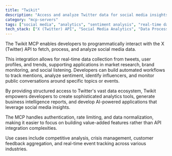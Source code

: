 ```yaml
---
title: "Twikit"
description: "Access and analyze Twitter data for social media insights, sentiment analysis, and trend monitoring."
category: "mcp-servers"
tags: ["social media", "analytics", "sentiment analysis", "real-time data", "market research", "brand monitoring"]
tech_stack: ["X (Twitter) API", "Social Media Analytics", "Data Processing", "Sentiment Analysis", "Real-time Monitoring", "AI-powered applications"]
---
```


The Twikit MCP enables developers to programmatically interact with the X (Twitter) API to fetch, process, and analyze social media data. 

This integration allows for real-time data collection from tweets, user profiles, and trends, supporting applications in market research, brand monitoring, and social listening. Developers can build automated workflows to track mentions, analyze sentiment, identify influencers, and monitor public conversations around specific topics or events.

By providing structured access to Twitter's vast data ecosystem, Twikit empowers developers to create sophisticated analytics tools, generate business intelligence reports, and develop AI-powered applications that leverage social media insights. 

The MCP handles authentication, rate limiting, and data normalization, making it easier to focus on building value-added features rather than API integration complexities. 

Use cases include competitive analysis, crisis management, customer feedback aggregation, and real-time event tracking across various industries.